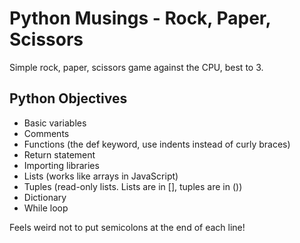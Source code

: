 # Python Musings - Rock, Paper, Scissors
Simple rock, paper, scissors game against the CPU, best to 3.

## Python Objectives
* Basic variables
* Comments
* Functions (the def keyword, use indents instead of curly braces)
* Return statement
* Importing libraries
* Lists (works like arrays in JavaScript)
* Tuples (read-only lists. Lists are in [], tuples are in ())
* Dictionary
* While loop

Feels weird not to put semicolons at the end of each line!
